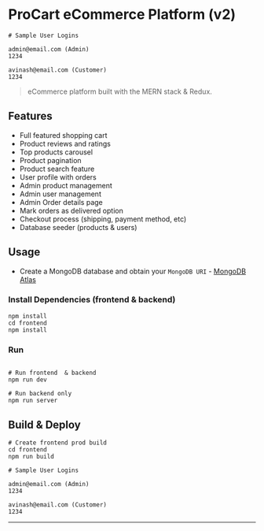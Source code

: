 # ProCart eCommerce Platform (v2)

```
# Sample User Logins

admin@email.com (Admin)
1234

avinash@email.com (Customer)
1234
```

> eCommerce platform built with the MERN stack & Redux.

## Features

- Full featured shopping cart
- Product reviews and ratings
- Top products carousel
- Product pagination
- Product search feature
- User profile with orders
- Admin product management
- Admin user management
- Admin Order details page
- Mark orders as delivered option
- Checkout process (shipping, payment method, etc)
- Database seeder (products & users)

## Usage

- Create a MongoDB database and obtain your `MongoDB URI` - [MongoDB Atlas](https://www.mongodb.com/cloud/atlas/register)

### Install Dependencies (frontend & backend)

```
npm install
cd frontend
npm install
```

### Run

```

# Run frontend  & backend
npm run dev

# Run backend only
npm run server
```

## Build & Deploy

```
# Create frontend prod build
cd frontend
npm run build
```

```
# Sample User Logins

admin@email.com (Admin)
1234

avinash@email.com (Customer)
1234
```

---
